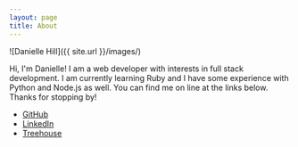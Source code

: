 ```yaml
---
layout: page
title: About
---
```


![Danielle Hill]({{ site.url }}/images/)

Hi, I'm Danielle! I am a web developer with interests in full stack development. I am currently learning Ruby and I have some experience with Python and Node.js as well. You can find me on line at the links below. Thanks for stopping by!


* [GitHub](https://github.com/danie11edotcom)
* [LinkedIn](https://www.linkedin.com/in/daniellehill1)
* [Treehouse](https://teamtreehouse.com/daniellehill2)